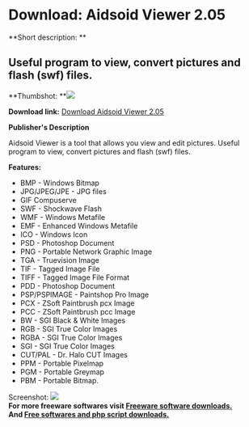# Download: Aidsoid Viewer 2.05

**Short description: **

## Useful program to view, convert pictures and flash (swf) files.

  
**Thumbshot: **![](http://www.freewarefiles.com/screenshot/aidsoidviewer_md.gif)   
  
**Download link:** [Download Aidsoid Viewer 2.05](http://freesoftwares.boysofts.com/Aidsoid-Viewer_program_17778.html)  
  

**Publisher's Description**  
  

Aidsoid Viewer is a tool that allows you view and edit pictures. Useful
program to view, convert pictures and flash (swf) files.

**Features:**

  * BMP - Windows Bitmap 
  * JPG/JPEG/JPE - JPG files 
  * GIF Compuserve 
  * SWF - Shockwave Flash 
  * WMF - Windows Metafile 
  * EMF - Enhanced Windows Metafile 
  * ICO - Windows Icon 
  * PSD - Photoshop Document 
  * PNG - Portable Network Graphic Image 
  * TGA - Truevision Image 
  * TIF - Tagged Image File 
  * TIFF - Tagged Image File Format 
  * PDD - Photoshop Document 
  * PSP/PSPIMAGE - Paintshop Pro Image 
  * PCX - ZSoft Paintbrush pcx Image 
  * PCC - ZSoft Paintbrush pcc Image 
  * BW - SGI Black & White Images 
  * RGB - SGI True Color Images 
  * RGBA - SGI True Color Images 
  * SGI - SGI True Color Images 
  * CUT/PAL - Dr. Halo CUT Images 
  * PPM - Portable Pixelmap 
  * PGM - Portable Greymap 
  * PBM - Portable Bitmap. 

  
  
Screenshot: ![](http://www.freewarefiles.com/screenshot/aidsoidviewer.gif)  
**For more freeware softwares visit [Freeware software downloads.](http://freesoftwares.boysofts.com/)**   
**And [Free softwares and php script downloads.](http://www.boysofts.com/)**


